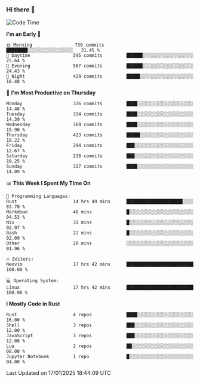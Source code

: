 ### Hi there 👋
<!--START_SECTION:waka-->
![Code Time](http://img.shields.io/badge/Code%20Time-409%20hrs%2011%20mins-blue)

**I'm an Early 🐤** 

```text
🌞 Morning                730 commits         ████████░░░░░░░░░░░░░░░░░   31.45 % 
🌆 Daytime                595 commits         ██████░░░░░░░░░░░░░░░░░░░   25.64 % 
🌃 Evening                567 commits         ██████░░░░░░░░░░░░░░░░░░░   24.43 % 
🌙 Night                  429 commits         █████░░░░░░░░░░░░░░░░░░░░   18.48 % 
```
📅 **I'm Most Productive on Thursday** 

```text
Monday                   336 commits         ████░░░░░░░░░░░░░░░░░░░░░   14.48 % 
Tuesday                  334 commits         ████░░░░░░░░░░░░░░░░░░░░░   14.39 % 
Wednesday                369 commits         ████░░░░░░░░░░░░░░░░░░░░░   15.90 % 
Thursday                 423 commits         █████░░░░░░░░░░░░░░░░░░░░   18.22 % 
Friday                   294 commits         ███░░░░░░░░░░░░░░░░░░░░░░   12.67 % 
Saturday                 238 commits         ███░░░░░░░░░░░░░░░░░░░░░░   10.25 % 
Sunday                   327 commits         ████░░░░░░░░░░░░░░░░░░░░░   14.09 % 
```


📊 **This Week I Spent My Time On** 

```text
💬 Programming Languages: 
Rust                     14 hrs 49 mins      █████████████████████░░░░   83.70 % 
Markdown                 48 mins             █░░░░░░░░░░░░░░░░░░░░░░░░   04.53 % 
Nix                      31 mins             █░░░░░░░░░░░░░░░░░░░░░░░░   02.97 % 
Bash                     22 mins             █░░░░░░░░░░░░░░░░░░░░░░░░   02.09 % 
Other                    20 mins             ░░░░░░░░░░░░░░░░░░░░░░░░░   01.96 % 

🔥 Editors: 
Neovim                   17 hrs 42 mins      █████████████████████████   100.00 % 

💻 Operating System: 
Linux                    17 hrs 42 mins      █████████████████████████   100.00 % 
```

**I Mostly Code in Rust** 

```text
Rust                     4 repos             ████░░░░░░░░░░░░░░░░░░░░░   16.00 % 
Shell                    3 repos             ███░░░░░░░░░░░░░░░░░░░░░░   12.00 % 
JavaScript               3 repos             ███░░░░░░░░░░░░░░░░░░░░░░   12.00 % 
Lua                      2 repos             ██░░░░░░░░░░░░░░░░░░░░░░░   08.00 % 
Jupyter Notebook         1 repo              █░░░░░░░░░░░░░░░░░░░░░░░░   04.00 % 
```




 Last Updated on 17/01/2025 18:44:09 UTC
<!--END_SECTION:waka-->

<!--
**YoganshSharma/YoganshSharma** is a ✨ _special_ ✨ repository because its `README.md` (this file) appears on your GitHub profile.

Here are some ideas to get you started:

- 🔭 I’m currently working on ...
- 🌱 I’m currently learning ...
- 👯 I’m looking to collaborate on ...
- 🤔 I’m looking for help with ...
- 💬 Ask me about ...
- 📫 How to reach me: ...
- 😄 Pronouns: ...
- ⚡ Fun fact: ...
-->
